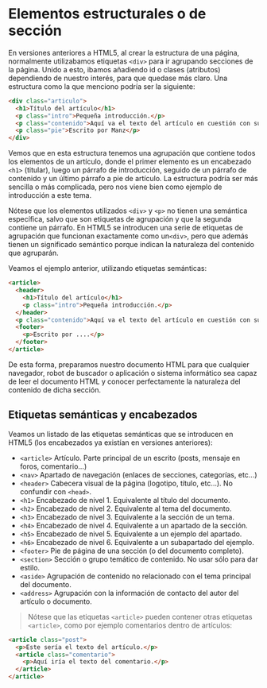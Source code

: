 # Elementos estructurales o de sección
En versiones anteriores a HTML5, al crear la estructura de una página, normalmente utilizabamos etiquetas ````<div>```` para ir agrupando secciones de la página. Unido a esto, ibamos añadiendo id o clases (atributos) dependiendo de nuestro interés, para que quedase más claro. Una estructura como la que menciono podría ser la siguiente:
````html
<div class="articulo">
  <h1>Título del artículo</h1>
  <p class="intro">Pequeña introducción.</p>
  <p class="contenido">Aquí va el texto del artículo en cuestión con sus detalles.</p>
  <p class="pie">Escrito por Manz</p>
</div>
````
Vemos que en esta estructura tenemos una agrupación que contiene todos los elementos de un artículo, donde el primer elemento es un encabezado ````<h1>```` (titular), luego un párrafo de introducción, seguido de un párrafo de contenido y un último párrafo a pie de artículo. La estructura podría ser más sencilla o más complicada, pero nos viene bien como ejemplo de introducción a este tema.

Nótese que los elementos utilizados ``<div>`` y ``<p>`` no tienen una semántica específica, salvo que son etiquetas de agrupación y que la segunda contiene un párrafo. En HTML5 se introducen una serie de etiquetas de agrupación que funcionan exactamente como un``<div>``, pero que además tienen un significado semántico porque indican la naturaleza del contenido que agruparán.

Veamos el ejemplo anterior, utilizando etiquetas semánticas:
````html
<article>
  <header>
    <h1>Título del artículo</h1>
    <p class="intro">Pequeña introducción.</p>
  </header>
  <p class="contenido">Aquí va el texto del artículo en cuestión con sus detalles.</p>
  <footer>
    <p>Escrito por ....</p>
  </footer>
</article>
````
De esta forma, preparamos nuestro documento HTML para que cualquier navegador, robot de buscador o aplicación o sistema informático sea capaz de leer el documento HTML y conocer perfectamente la naturaleza del contenido de dicha sección.

## Etiquetas semánticas y encabezados 
Veamos un listado de las etiquetas semánticas que se introducen en HTML5 (los encabezados ya existían en versiones anteriores):

* ``<article>``	Artículo. Parte principal de un escrito (posts, mensaje en foros, comentario...)
* ``<nav>``	Apartado de navegación (enlaces de secciones, categorías, etc...)
* ``<header>``	Cabecera visual de la página (logotipo, título, etc...). No confundir con ``<head>``.
* ``<h1>``	Encabezado de nivel 1. Equivalente al título del documento.
* ``<h2>``	Encabezado de nivel 2. Equivalente al tema del documento.
* ``<h3>``	Encabezado de nivel 3. Equivalente a la sección de un tema.
* ``<h4>``	Encabezado de nivel 4. Equivalente a un apartado de la sección.
* ``<h5>``	Encabezado de nivel 5. Equivalente a un ejemplo del apartado.
* ``<h6>``	Encabezado de nivel 6. Equivalente a un subapartado del ejemplo.
* ``<footer>``	Pie de página de una sección (o del documento completo).
* ``<section>``	Sección o grupo temático de contenido. No usar sólo para dar estilo.
* ``<aside>``	Agrupación de contenido no relacionado con el tema principal del documento.
* ``<address>``	Agrupación con la información de contacto del autor del artículo o documento.

> Nótese que las etiquetas ``<article>`` pueden contener otras etiquetas ``<article>``, como por ejemplo comentarios dentro de artículos:
````html
<article class="post">
  <p>Este sería el texto del artículo.</p>
  <article class="comentario">
    <p>Aquí iría el texto del comentario.</p>
  </article>
</article>
````
